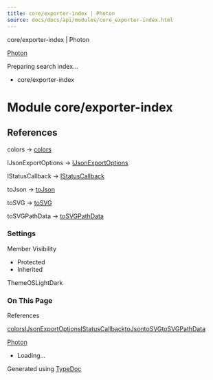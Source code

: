 ```yaml
---
title: core/exporter-index | Photon
source: docs/docs/api/modules/core_exporter-index.html
---
```


core/exporter-index | Photon

[Photon](../index.html)




Preparing search index...

* core/exporter-index

# Module core/exporter-index

## References

colors → [colors](../variables/core_exporter.colors.html)


IJsonExportOptions → [IJsonExportOptions](../interfaces/core_exporter.IJsonExportOptions.html)


IStatusCallback → [IStatusCallback](../interfaces/core_exporter.IStatusCallback.html)


toJson → [toJson](../functions/core_exporter.toJson.html)


toSVG → [toSVG](../functions/core_svg-esm.toSVG.html)


toSVGPathData → [toSVGPathData](../functions/core_svg-esm.toSVGPathData.html)

### Settings

Member Visibility

* Protected
* Inherited

ThemeOSLightDark

### On This Page

References

[colors](#colors)[IJsonExportOptions](#ijsonexportoptions)[IStatusCallback](#istatuscallback)[toJson](#tojson)[toSVG](#tosvg)[toSVGPathData](#tosvgpathdata)

[Photon](../index.html)

* Loading...

Generated using [TypeDoc](https://typedoc.org/)
